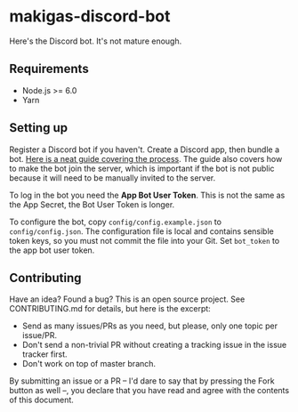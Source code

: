 # makigas-discord-bot

Here's the Discord bot. It's not mature enough.

## Requirements

* Node.js >= 6.0
* Yarn

## Setting up

Register a Discord bot if you haven't. Create a Discord app, then bundle a bot.
[Here is a neat guide covering the process][1]. The guide also covers how to make
the bot join the server, which is important if the bot is not public because
it will need to be manually invited to the server.

To log in the bot you need the **App Bot User Token**. This is not the same as
the App Secret, the Bot User Token is longer.

To configure the bot, copy `config/config.example.json` to `config/config.json`.
The configuration file is local and contains sensible token keys, so you must
not commit the file into your Git. Set `bot_token` to the app bot user token.

## Contributing

Have an idea? Found a bug? This is an open source project. See CONTRIBUTING.md
for details, but here is the excerpt:

* Send as many issues/PRs as you need, but please, only one topic per issue/PR.
* Don't send a non-trivial PR without creating a tracking issue in the issue
  tracker first.
* Don't work on top of master branch.

By submitting an issue or a PR – I'd dare to say that by pressing the Fork
button as well –, you declare that you have read and agree with the contents
of this document.

[1]: https://github.com/reactiflux/discord-irc/wiki/Creating-a-discord-bot-&-getting-a-token
